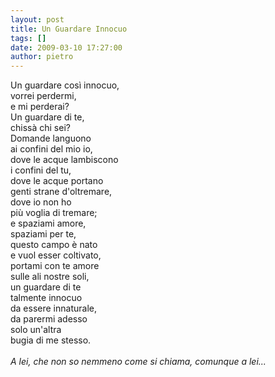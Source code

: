 ```yaml
---
layout: post
title: Un Guardare Innocuo
tags: []
date: 2009-03-10 17:27:00
author: pietro
---
```

Un guardare così innocuo,<br/>vorrei perdermi,<br/>e mi perderai?<br/>Un guardare di te,<br/>chissà chi sei?<br/>Domande languono<br/>ai confini del mio io,<br/>dove le acque lambiscono<br/>i confini del tu,<br/>dove le acque portano<br/>genti strane d'oltremare,<br/>dove io non ho<br/>più voglia di tremare;<br/>e spaziami amore,<br/>spaziami per te,<br/>questo campo è nato<br/>e vuol esser coltivato,<br/>portami con te amore<br/>sulle ali nostre soli,<br/>un guardare di te<br/>talmente innocuo<br/>da essere innaturale,<br/>da parermi adesso<br/>solo un'altra<br/>bugia di me stesso.<br/><br/><span style="font-style: italic">A lei, che non so nemmeno come si chiama, comunque a lei...</span>
